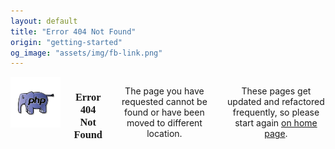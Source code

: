 ```yaml
---
layout: default
title: "Error 404 Not Found"
origin: "getting-started"
og_image: "assets/img/fb-link.png"
---
```

<div class="row">
    <div class="large-12 columns" style="margin-top:8px">
        <div style="text-align:center"><img src="assets/img/php-elephant.jpg" alt="an elephant, trust me."></div>
        <h3 style="font-family:Audiowide;text-align:center">Error 404 Not Found</h3>
        <p style="text-align:center">The page you have requested cannot be found or have been moved to different location.</p>
        <p style="text-align:center">These pages get updated and refactored frequently, so please start again <a href="/">on home page</a>.</p>
    </div>
</div>
